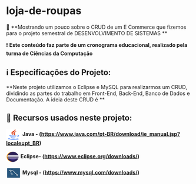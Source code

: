 # loja-de-roupas

:bookmark_tabs: **Mostrando um pouco sobre o CRUD de um E Commerce que fizemos para o projeto semestral de DESENVOLVIMENTO DE SISTEMAS **

:heavy_exclamation_mark: **Este conteúdo faz parte de um cronograma educacional, realizado pela turma de Ciências da Computação**

## :information_source: Especificações do Projeto:

**Neste projeto utilizamos o Eclipse e MySQL para realizarmos um CRUD, dividindo as partes do trabalho em Front-End, Back-End, Banco de Dados e Documentação. A ideia deste CRUD é **

## 📌 Recursos usados neste projeto:

<img align="center" alt="icon-js" height="30" width="40" src="https://raw.githubusercontent.com/Projeto-uni9/loja-de-roupas/main/icon/java.png" style="max-width:100%;"></img> **Java - (https://www.java.com/pt-BR/download/ie_manual.jsp?locale=pt_BR)**

<img align="center" alt="icon-js" height="30" width="35" src="https://raw.githubusercontent.com/Projeto-uni9/loja-de-roupas/main/icon/eclipse.png" style="max-width:100%;"></img> **Eclipse- (https://www.eclipse.org/downloads/)**

<img align="center" alt="icon-js" height="30" width="40" src="https://raw.githubusercontent.com/Projeto-uni9/loja-de-roupas/main/icon/mysql.png" style="max-width:100%;"></img> **Mysql -  (https://www.mysql.com/downloads/)**

